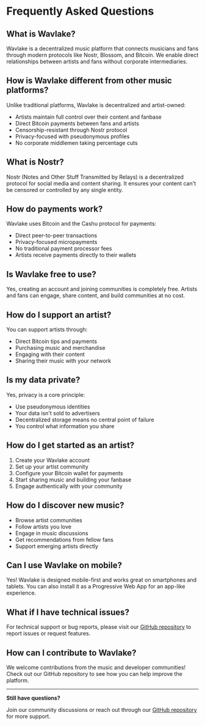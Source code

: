 # Frequently Asked Questions

## What is Wavlake?

Wavlake is a decentralized music platform that connects musicians and fans through modern protocols like Nostr, Blossom, and Bitcoin. We enable direct relationships between artists and fans without corporate intermediaries.

## How is Wavlake different from other music platforms?

Unlike traditional platforms, Wavlake is decentralized and artist-owned:
- Artists maintain full control over their content and fanbase
- Direct Bitcoin payments between fans and artists
- Censorship-resistant through Nostr protocol
- Privacy-focused with pseudonymous profiles
- No corporate middlemen taking percentage cuts

## What is Nostr?

Nostr (Notes and Other Stuff Transmitted by Relays) is a decentralized protocol for social media and content sharing. It ensures your content can't be censored or controlled by any single entity.

## How do payments work?

Wavlake uses Bitcoin and the Cashu protocol for payments:
- Direct peer-to-peer transactions
- Privacy-focused micropayments
- No traditional payment processor fees
- Artists receive payments directly to their wallets

## Is Wavlake free to use?

Yes, creating an account and joining communities is completely free. Artists and fans can engage, share content, and build communities at no cost.

## How do I support an artist?

You can support artists through:
- Direct Bitcoin tips and payments
- Purchasing music and merchandise
- Engaging with their content
- Sharing their music with your network

## Is my data private?

Yes, privacy is a core principle:
- Use pseudonymous identities
- Your data isn't sold to advertisers
- Decentralized storage means no central point of failure
- You control what information you share

## How do I get started as an artist?

1. Create your Wavlake account
2. Set up your artist community
3. Configure your Bitcoin wallet for payments
4. Start sharing music and building your fanbase
5. Engage authentically with your community

## How do I discover new music?

- Browse artist communities
- Follow artists you love
- Engage in music discussions
- Get recommendations from fellow fans
- Support emerging artists directly

## Can I use Wavlake on mobile?

Yes! Wavlake is designed mobile-first and works great on smartphones and tablets. You can also install it as a Progressive Web App for an app-like experience.

## What if I have technical issues?

For technical support or bug reports, please visit our [GitHub repository](https://github.com/wavlake/web/issues/new) to report issues or request features.

## How can I contribute to Wavlake?

We welcome contributions from the music and developer communities! Check out our GitHub repository to see how you can help improve the platform.

---

**Still have questions?** 

Join our community discussions or reach out through our [GitHub repository](https://github.com/wavlake/web) for more support.